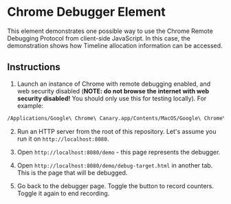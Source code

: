 # Chrome Debugger Element

This element demonstrates one possible way to use the Chrome Remote Debugging
Protocol from client-side JavaScript. In this case, the demonstration shows
how Timeline allocation information can be accessed.

## Instructions

1. Launch an instance of Chrome with remote debugging enabled, and web security
disabled (**NOTE: do not browse the internet with web security disabled!**
You should only use this for testing locally). For example:

```sh
/Applications/Google\ Chrome\ Canary.app/Contents/MacOS/Google\ Chrome\ Canary --remote-debugging-port=9222 --disable-web-security
```

2. Run an HTTP server from the root of this repository. Let's assume you run it
on `http://localhost:8080`.

3. Open `http://localhost:8080/demo` - this page represents the debugger.

4. Open `http://localhost:8080/demo/debug-target.html` in another tab. This is
the page that will be debugged.

5. Go back to the debugger page. Toggle the button to record counters. Toggle
it again to end recording.


